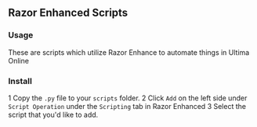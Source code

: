 ## Razor Enhanced Scripts

### Usage

These are scripts which utilize Razor Enhance to automate things in Ultima Online

### Install

1 Copy the `.py` file to your `scripts` folder.
2 Click `Add` on the left side under `Script Operation` under the `Scripting` tab in Razor Enhanced
3 Select the script that you'd like to add.
